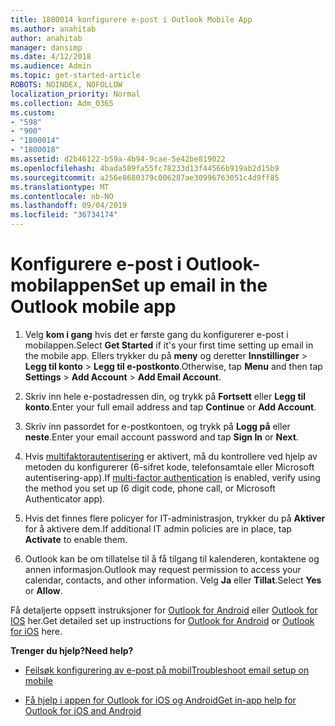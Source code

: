 ```yaml
---
title: 1800014 konfigurere e-post i Outlook Mobile App
ms.author: anahitab
author: anahitab
manager: dansimp
ms.date: 4/12/2018
ms.audience: Admin
ms.topic: get-started-article
ROBOTS: NOINDEX, NOFOLLOW
localization_priority: Normal
ms.collection: Adm_O365
ms.custom:
- "598"
- "900"
- "1800014"
- "1800018"
ms.assetid: d2b46122-b59a-4b94-9cae-5e42be819022
ms.openlocfilehash: 4bada589fa55fc78233d13f44566b919ab2d15b9
ms.sourcegitcommit: a256e8680379c006287ae30996763051c4d9ff85
ms.translationtype: MT
ms.contentlocale: nb-NO
ms.lasthandoff: 09/04/2019
ms.locfileid: "36734174"
---
```

# <a name="set-up-email-in-the-outlook-mobile-app"></a><span data-ttu-id="e6408-102">Konfigurere e-post i Outlook-mobilappen</span><span class="sxs-lookup"><span data-stu-id="e6408-102">Set up email in the Outlook mobile app</span></span>

1. <span data-ttu-id="e6408-103">Velg **kom i gang** hvis det er første gang du konfigurerer e-post i mobilappen.</span><span class="sxs-lookup"><span data-stu-id="e6408-103">Select **Get Started** if it's your first time setting up email in the mobile app.</span></span> <span data-ttu-id="e6408-104">Ellers trykker du på **meny** og deretter **Innstillinger** \> **Legg til konto** \> **Legg til e-postkonto**.</span><span class="sxs-lookup"><span data-stu-id="e6408-104">Otherwise, tap **Menu** and then tap **Settings** \> **Add Account** \> **Add Email Account**.</span></span>

2. <span data-ttu-id="e6408-105">Skriv inn hele e-postadressen din, og trykk på **Fortsett** eller **Legg til konto**.</span><span class="sxs-lookup"><span data-stu-id="e6408-105">Enter your full email address and tap **Continue** or **Add Account**.</span></span>

3. <span data-ttu-id="e6408-106">Skriv inn passordet for e-postkontoen, og trykk på **Logg på** eller **neste**.</span><span class="sxs-lookup"><span data-stu-id="e6408-106">Enter your email account password and tap **Sign In** or **Next**.</span></span>

4. <span data-ttu-id="e6408-107">Hvis [multifaktorautentisering](https://docs.microsoft.com/office365/admin/security-and-compliance/set-up-multi-factor-authentication) er aktivert, må du kontrollere ved hjelp av metoden du konfigurerer (6-sifret kode, telefonsamtale eller Microsoft autentisering-app).</span><span class="sxs-lookup"><span data-stu-id="e6408-107">If [multi-factor authentication](https://docs.microsoft.com/office365/admin/security-and-compliance/set-up-multi-factor-authentication) is enabled, verify using the method you set up (6 digit code, phone call, or Microsoft Authenticator app).</span></span>

5. <span data-ttu-id="e6408-108">Hvis det finnes flere policyer for IT-administrasjon, trykker du på **Aktiver** for å aktivere dem.</span><span class="sxs-lookup"><span data-stu-id="e6408-108">If additional IT admin policies are in place, tap **Activate** to enable them.</span></span>

6. <span data-ttu-id="e6408-109">Outlook kan be om tillatelse til å få tilgang til kalenderen, kontaktene og annen informasjon.</span><span class="sxs-lookup"><span data-stu-id="e6408-109">Outlook may request permission to access your calendar, contacts, and other information.</span></span> <span data-ttu-id="e6408-110">Velg **Ja** eller **Tillat**.</span><span class="sxs-lookup"><span data-stu-id="e6408-110">Select **Yes** or **Allow**.</span></span>

<span data-ttu-id="e6408-111">Få detaljerte oppsett instruksjoner for [Outlook for Android](https://support.office.com/article/886db551-8dfa-4fd5-b835-f8e532091872.aspx) eller [Outlook for IOS](https://support.office.com/article/b2de2161-cc1d-49ef-9ef9-81acd1c8e234.aspx) her.</span><span class="sxs-lookup"><span data-stu-id="e6408-111">Get detailed set up instructions for [Outlook for Android](https://support.office.com/article/886db551-8dfa-4fd5-b835-f8e532091872.aspx) or [Outlook for iOS](https://support.office.com/article/b2de2161-cc1d-49ef-9ef9-81acd1c8e234.aspx) here.</span></span>
  
 <span data-ttu-id="e6408-112">**Trenger du hjelp?**</span><span class="sxs-lookup"><span data-stu-id="e6408-112">**Need help?**</span></span>
  
- [<span data-ttu-id="e6408-113">Feilsøk konfigurering av e-post på mobil</span><span class="sxs-lookup"><span data-stu-id="e6408-113">Troubleshoot email setup on mobile</span></span>](https://support.office.com/article/a264ef01-9c88-48fb-9285-7017e4f31f02.aspx)

- [<span data-ttu-id="e6408-114">Få hjelp i appen for Outlook for iOS og Android</span><span class="sxs-lookup"><span data-stu-id="e6408-114">Get in-app help for Outlook for iOS and Android</span></span>](https://support.office.com/article/218a22d1-9fa5-4889-b689-de1c63493243.aspx#ID0EAABAAA=Contact_Support)
